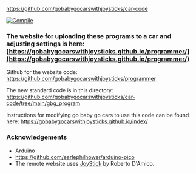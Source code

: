 https://github.com/gobabygocarswithjoysticks/car-code

[![Compile](https://github.com/gobabygocarswithjoysticks/car-code/actions/workflows/compile.yml/badge.svg)](https://github.com/gobabygocarswithjoysticks/car-code/actions/workflows/compile.yml)

### The website for uploading these programs to a car and adjusting settings is here: [https://gobabygocarswithjoysticks.github.io/programmer/](https://gobabygocarswithjoysticks.github.io/programmer/)

Github for the website code: https://github.com/gobabygocarswithjoysticks/programmer

The new standard code is in this directory: https://github.com/gobabygocarswithjoysticks/car-code/tree/main/gbg_program

Instructions for modifying go baby go cars to use this code can be found here: https://gobabygocarswithjoysticks.github.io/index/ 

### Acknowledgements
* Arduino
* https://github.com/earlephilhower/arduino-pico
* The remote website uses [JoyStick](https://github.com/bobboteck/JoyStick) by Roberto D'Amico.


